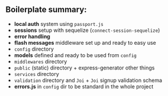 Boilerplate summary:
-
- **local auth** system using `passport.js`
- **sessions** setup with sequelize (`connect-session-sequelize`)
- **error handling**
- **flash messages** middleware set up and ready to easy use
- `config` directory
- **models** defined and ready to be used from `config`
- `middlewares` directory
- `public` (static) directory + express-generator other things
- `services` directory
- `validation` directory and `Joi` + `Joi` signup validation schema
- **errors.js** in `config` dir to be standard in the whole project
